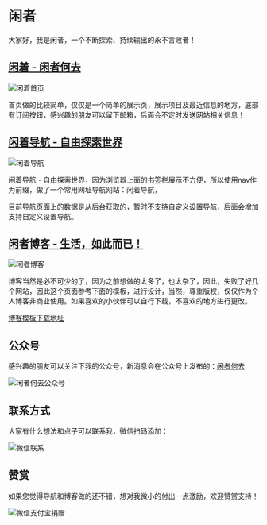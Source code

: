 # 闲者

大家好，我是闲者，一个不断探索、持续输出的永不言败者！

## [闲着 - 闲者何去](https://justmyfreedom.com/)

![闲着首页](docfile/闲着首页.png)

首页做的比较简单，仅仅是一个简单的展示页，展示项目及最近信息的地方，底部有订阅按钮，感兴趣的朋友可以留下邮箱，后面会不定时发送网站相关信息！

## [闲着导航 - 自由探索世界](https://nav.justmyfreedom.com/)

![闲着导航](docfile/闲着导航.png)

闲着导航 - 自由探索世界，因为浏览器上面的书签栏展示不方便，所以使用nav作为前缀，做了一个常用网址导航网站：闲着导航，

目前导航页面上的数据是从后台获取的，暂时不支持自定义设置导航，后面会增加支持自定义设置导航。

##  [闲者博客 - 生活，如此而已！](https://blog.justmyfreedom.com/)

![闲者博客](docfile/闲者博客.png)

博客当然是必不可少的了，因为之前想做的太多了，也太杂了，因此，失败了好几个网站，因此这个页面参考下面的模板，进行设计，当然，尊重版权，仅仅作为个人博客非商业使用。如果喜欢的小伙伴可以自行下载，不喜欢的地方进行更改。

[博客模板下载地址](https://justmyfreedom.lanzouv.com/ivr3D20oq0mf)

## 公众号

感兴趣的朋友可以关注下我的公众号，新消息会在公众号上发布的：[闲者何去](https://mp.weixin.qq.com/s?__biz=Mzk0MTQzOTIzNw==&mid=2247483804&idx=1&sn=0fb018f1defd2aaf6f04dba35dd0ed29&chksm=c2d321f6f5a4a8e07df0a245ed465a53a7d725ea9695cb160c45f742dbc371d52694686c8035&scene=126&sessionid=1702867566#rd)

![闲者何去公众号](docfile/公众号.jpg)


## 联系方式
大家有什么想法和点子可以联系我，微信扫码添加：

![微信联系](docfile/微信联系.png)

## 赞赏

如果您觉得导航和博客做的还不错，想对我微小的付出一点激励，欢迎赞赏支持！

![微信支付宝捐赠](docfile/微信支付宝捐赠.jpg)

